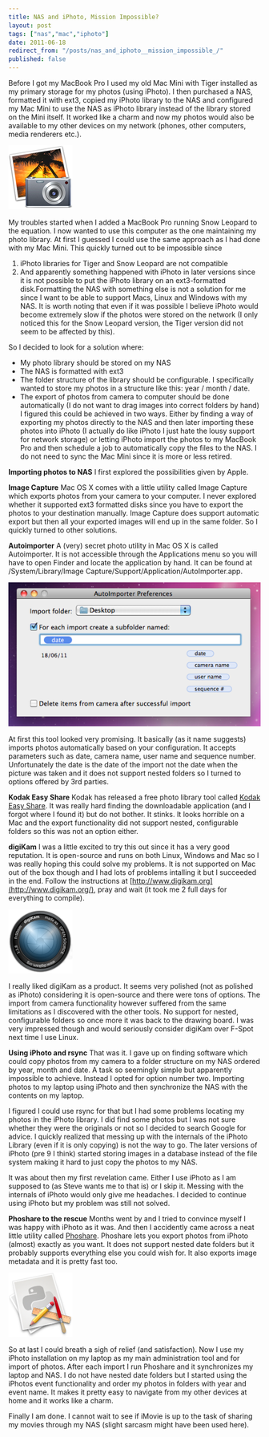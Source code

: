 ```yaml
---
title: NAS and iPhoto, Mission Impossible?
layout: post
tags: ["nas","mac","iphoto"]
date: 2011-06-18
redirect_from: "/posts/nas_and_iphoto__mission_impossible_/"
published: false
---
```


Before I got my MacBook Pro I used my old Mac Mini with Tiger installed as my primary storage for my photos (using iPhoto). I then purchased a NAS, formatted it with ext3, copied my iPhoto library to the NAS and configured my Mac Mini to use the NAS as iPhoto library instead of the library stored on the Mini itself. It worked like a charm and now my photos would also be available to my other devices on my network (phones, other computers, media renderers etc.).

![](/assets/img/iphoto.png)

My troubles started when I added a MacBook Pro running Snow Leopard to the equation. I now wanted to use this computer as the one maintaining my photo library. At first I guessed I could use the same approach as I had done with my Mac Mini. This quickly turned out to be impossible since

1.  iPhoto libraries for Tiger and Snow Leopard are not compatible
2.  And apparently something happened with iPhoto in later versions since it is not possible to put the iPhoto library on an ext3-formatted disk.Formatting the NAS with something else is not a solution for me since I want to be able to support Macs, Linux and Windows with my NAS. It is worth noting that even if it was possible I believe iPhoto would become extremely slow if the photos were stored on the network (I only noticed this for the Snow Leopard version, the Tiger version did not seem to be affected by this).

So I decided to look for a solution where:

*   My photo library should be stored on my NAS
*   The NAS is formatted with ext3
*   The folder structure of the library should be configurable. I specifically wanted to store my photos in a structure like this: year / month / date.
*   The export of photos from camera to computer should be done automatically (I do not want to drag images into correct folders by hand)
I figured this could be achieved in two ways. Either by finding a way of exporting my photos directly to the NAS and then later importing these photos into iPhoto (I actually do like iPhoto I just hate the lousy support for network storage) or letting iPhoto import the photos to my MacBook Pro and then schedule a job to automatically copy the files to the NAS. I do not need to sync the Mac Mini since it is more or less retired.

**Importing photos to NAS**
I first explored the possibilities given by Apple.

**Image Capture**
Mac OS X comes with a little utility called Image Capture which exports photos from your camera to your computer. I never explored whether it supported ext3 formatted disks since you have to export the photos to your destination manually. Image Capture does support automatic export but then all your exported images will end up in the same folder. So I quickly turned to other solutions.

**Autoimporter**
A (very) secret photo utility in Mac OS X is called Autoimporter. It is not accessible through the Applications menu so you will have to open Finder and locate the application by hand. It can be found at /System/Library/Image Capture/Support/Application/AutoImporter.app.

[![](/assets/img/screen_2bshot_2b2011-06-18_2bat_2b22_51_14.png)](/assets/img/screen_2bshot_2b2011-06-18_2bat_2b22_51_14.png)

At first this tool looked very promising. It basically (as it name suggests) imports photos automatically based on your configuration. It accepts parameters such as date, camera name, user name and sequence number. Unfortunately the date is the date of the import not the date when the picture was taken and it does not support nested folders so I turned to options offered by 3rd parties.

**Kodak Easy Share**
Kodak has released a free photo library tool called [Kodak Easy Share](http://www.kodak.com/ek/US/en/Consumer_Products/Organize_Print_Share/KODAK_EASYSHARE_Software_17.htm?pq-path=130&amp;pq-locale=en_US&amp;_requestid=19651). It was really hard finding the downloadable application (and I forgot where I found it) but do not bother. It stinks. It looks horrible on a Mac and the export functionality did not support nested, configurable folders so this was not an option either.

**digiKam**
I was a little excited to try this out since it has a very good reputation. It is open-source and runs on both Linux, Windows and Mac so I was really hoping this could solve my problems. It is not supported on Mac out of the box though and I had lots of problems intalling it but I succeeded in the end. Follow the instructions at [http://www.digikam.org](http://www.digikam.org/), pray and wait (it took me 2 full days for everything to compile).

[![](/assets/img/digikam.png)](/assets/img/digikam.png)

I really liked digiKam as a product. It seems very polished (not as polished as iPhoto) considering it is open-source and there were tons of options. The import from camera functionality however suffered from the same limitations as I discovered with the other tools. No support for nested, configurable folders so once more it was back to the drawing board. I was very impressed though and would seriously consider digiKam over F-Spot next time I use Linux.

**Using iPhoto and rsync**
That was it. I gave up on finding software which could copy photos from my camera to a folder structure on my NAS ordered by year, month and date. A task so seemingly simple but apparently impossible to achieve. Instead I opted for option number two. Importing photos to my laptop using iPhoto and then synchronize the NAS with the contents on my laptop.

I figured I could use rsync for that but I had some problems locating my photos in the iPhoto library. I did find some photos but I was not sure whether they were the originals or not so I decided to search Google for advice. I quickly realized that messing up with the internals of the iPhoto Library (even if it is only copying) is not the way to go. The later versions of iPhoto (pre 9 I think) started storing images in a database instead of the file system making it hard to just copy the photos to my NAS.

It was about then my first revelation came. Either I use iPhoto as I am supposed to (as Steve wants me to that is) or I skip it. Messing with the internals of iPhoto would only give me headaches. I decided to continue using iPhoto but my problem was still not solved.

**Phoshare to the rescue**
Months went by and I tried to convince myself I was happy with iPhoto as it was. And then I accidently came across a neat little utility called [Phoshare](https://sites.google.com/site/phosharedoc/). Phoshare lets you export photos from iPhoto (almost) exactly as you want. It does not support nested date folders but it probably supports everything else you could wish for. It also exports image metadata and it is pretty fast too.

[![](/assets/img/36036.png)](/assets/img/36036.png)

So at last I could breath a sigh of relief (and satisfaction). Now I use my iPhoto installation on my laptop as my main administration tool and for import of photos. After each import I run Phoshare and it synchronizes my laptop and NAS. I do not have nested date folders but I started using the iPhotos event functionality and order my photos in folders with year and event name. It makes it pretty easy to navigate from my other devices at home and it works like a charm.

Finally I am done. I cannot wait to see if iMovie is up to the task of sharing my movies through my NAS (slight sarcasm might have been used here).
